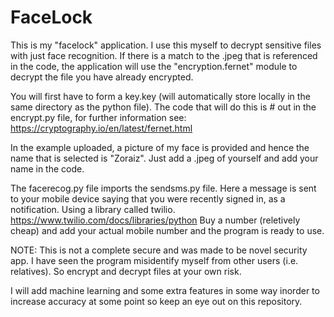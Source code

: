 # FaceLock

This is my "facelock" application.
I use this myself to decrypt sensitive files with just face recognition. 
If there is a match to the .jpeg that is referenced in the code, the application will use the "encryption.fernet" module to decrypt the file you have already encrypted.

You will first have to form a key.key (will automatically store locally in the same directory as the python file). The code that will do this is # out in the encrypt.py file, for further information see: https://cryptography.io/en/latest/fernet.html

In the example uploaded, a picture of my face is provided and hence the name that is selected is "Zoraiz". Just add a .jpeg of yourself and add your name in the code.

The facerecog.py file imports the sendsms.py file. Here a message is sent to your mobile device saying that you were recently signed in, as a notification. Using a library called twilio. https://www.twilio.com/docs/libraries/python
Buy a number (reletively cheap) and add your actual mobile number and the program is ready to use.

NOTE: This is not a complete secure and was made to be novel security app. I have seen the program misidentify myself from other users (i.e. relatives). So encrypt and decrypt files at your own risk.

I will add machine learning and some extra features in some way inorder to increase accuracy at some point so keep an eye out on this repository.
